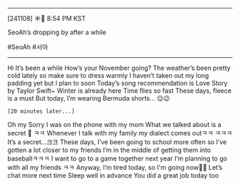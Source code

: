 ___
[241108] ☀️💭 8:54 PM KST

SeoAh’s dropping by after a while

#SeoAh #서아
___
Hi
It’s been a while
How’s your November going?
The weather’s been pretty cold lately
so make sure to dress warmly
I haven’t taken out my long padding yet but I plan to soon
Today’s song recommendation is
Love Story by Taylor Swift~
Winter is already here
Time flies so fast
These days, fleece is a must
But today, I’m wearing Bermuda shorts...
😉😉

`[20 minutes later...]`

Oh my
Sorry
I was on the phone with my mom
What we talked about is a secret 🤫
ㅋㅋ
Whenever I talk with my family
my dialect comes outㅋㅋ
ㅋㅋㅋ
It’s a secret...크크
These days, I’ve been going to school more often
so I’ve gotten a lot closer to my friends
I’m in the middle of getting them into baseballㅋㅋㅋ
I want to go to a game together next year
I’m planning to go with all my friends
ㅋㅋ
Anyway, I’m tired today, so I'm going now🥺🥺
Let’s chat more next time
Sleep well in advance
You did a great job today too


